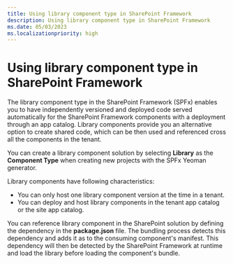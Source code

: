 ```yaml
---
title: Using library component type in SharePoint Framework
description: Using library component type in SharePoint Framework
ms.date: 05/03/2023
ms.localizationpriority: high
---
```


# Using library component type in SharePoint Framework

The library component type in the SharePoint Framework (SPFx) enables you to have independently versioned and deployed code served automatically for the SharePoint Framework components with a deployment through an app catalog. Library components provide you an alternative option to create shared code, which can be then used and referenced cross all the components in the tenant.

You can create a library component solution by selecting **Library** as the **Component Type** when creating new projects with the SPFx Yeoman generator.

Library components have following characteristics:

- You can only host one library component version at the time in a tenant.
- You can deploy and host library components in the tenant app catalog or the site app catalog.

You can reference library component in the SharePoint solution by defining the dependency in the **package.json** file. The bundling process detects this dependency and adds it as to the consuming component's manifest. This dependency will then be detected by the SharePoint Framework at runtime and load the library before loading the component's bundle.

